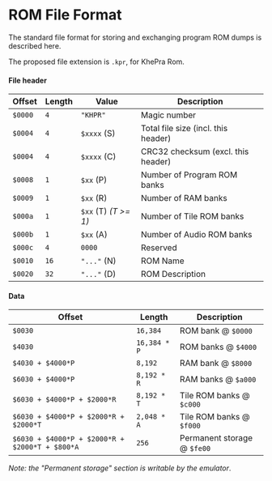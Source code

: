 ROM File Format
===============

The standard file format for storing and exchanging program ROM dumps is described
here.

The proposed file extension is `.kpr`, for KhePra Rom.

#### File header

| Offset | Length | Value | Description |
|--------|--------|-------|-------------|
| `$0000`|`4`     |`"KHPR"`| Magic number |
| `$0004`|`4`     | `$xxxx` (S) | Total file size (incl. this header) |
| `$0004`|`4`     | `$xxxx` (C) | CRC32 checksum (excl. this header) |
| `$0008`|`1`     | `$xx` (P) | Number of Program ROM banks |
| `$0009`|`1`     | `$xx` (R) | Number of RAM banks |
| `$000a`|`1`     | `$xx` (T) *(T >= 1)* | Number of Tile ROM banks |
| `$000b`|`1`     | `$xx` (A) | Number of Audio ROM banks |
| `$000c`|`4`     | `0000`  | Reserved |
| `$0010`|`16`    | `"..."` (N) | ROM Name |
| `$0020`|`32`    | `"..."` (D) | ROM Description |

#### Data

| Offset | Length | Description |
|--------|--------|-------------|
| `$0030`| `16,384`| ROM bank @ `$0000`|
| `$4030`| `16,384 * P`| ROM banks @ `$4000`|
| `$4030 + $4000*P`| `8,192`| RAM bank @ `$8000`|
| `$6030 + $4000*P`| `8,192 * R`| RAM banks @ `$a000`|
| `$6030 + $4000*P + $2000*R`| `8,192 * T`| Tile ROM banks @ `$c000`|
| `$6030 + $4000*P + $2000*R + $2000*T`| `2,048 * A`| Tile ROM banks @ `$f000`|
| `$6030 + $4000*P + $2000*R + $2000*T + $800*A`| `256`| Permanent storage @ `$fe00`|

*Note: the "Permanent storage" section is writable by the emulator*.
